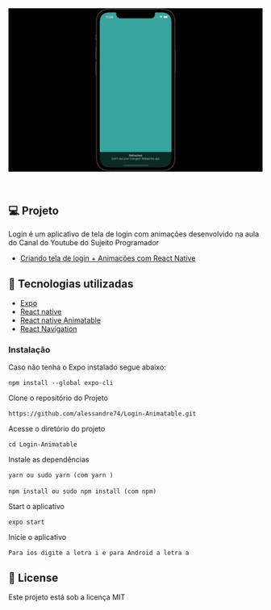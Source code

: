 <div align="center" style="padding-bottom:30px; background:transparent">
<img src ="./src/assets/login.gif" style="background:transparent" />
</div>

## 💻 Projeto

Login é um aplicativo de tela de login com animações desenvolvido na aula
do Canal do Youtube do Sujeito Programador

- [Criando tela de login + Animações com React Native ](https://www.youtube.com/watch?v=GZ_QSVDTQRw)

## 🚀 Tecnologias utilizadas

- [Expo](https://expo.dev)
- [React native](https://reactnative.dev)
- [React native Animatable](https://github.com/oblador/react-native-animatable)
- [React Navigation](https://reactnavigation.org)

### Instalação

Caso não tenha o Expo instalado segue abaixo:

```
npm install --global expo-cli
```

Clone o repositório do Projeto

```
https://github.com/alessandre74/Login-Animatable.git
```

Acesse o diretório do projeto

```
cd Login-Animatable
```

Instale as dependências

```
yarn ou sudo yarn (com yarn )

npm install ou sudo npm install (com npm)
```

Start o aplicativo

```
expo start
```

Inicie o aplicativo

```
Para ios digite a letra i e para Android a letra a
```

## 📄 License

Este projeto está sob a licença MIT
